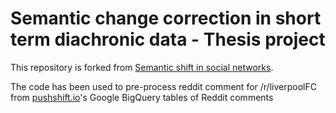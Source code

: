 # Semantic change correction in short term diachronic data - Thesis project

This repository is forked from [Semantic shift in social networks]([https://aclanthology.org/2021.starsem-1.3](https://github.com/GU-CLASP/semantic-shift-in-social-networks)).

The code has been used to pre-process reddit comment for /r/liverpoolFC from [pushshift.io](https://pushshift.io)'s Google BigQuery tables of Reddit comments 
